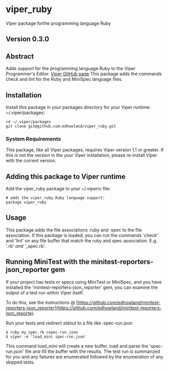 # viper_ruby

Viper package forthe programming language Ruby

## Version 0.3.0

## Abstract

Adds support for the  programming language Ruby  to the Viper Programmer's Editor. [Viper GitHub page](https://github.com/edhowland/viper)
This package adds the commands check and lint for the Ruby and MiniSpec language files.


## Installation

Install this package in your packages directory for your Viper runtime: ~/.viper/packages:

```
cd ~/.viper/packages
git clone git@github.com:edhowland/viper_ruby.git
```

### System Requirements

This package, like all Viper packages, requires Viper version 1.1 or greater. If this is not the version in the your Viper installation,
please re-install Viper with the current version.


## Adding this package to Viper runtime


Add the viper_ruby package to your ~/.viperrc file:

```
# adds the viper_ruby Ruby language support:
package viper_ruby
```


## Usage

This package adds the file associations :ruby and :spec to the file association.
If this package is loaded, you can run the commands 'check' and 'lint' on any file buffer
that match the ruby and spec association. E.g. '*.rb' and '*_spec.rb'.


## Running MiniTest with the minitest-reporters-json_reporter gem

If your project has tests or specs using MiniTest or MiniSpec, and you have installed the
'minitest-reporters-json_reporter' gem, you can examine the output of a test run within Viper itself.


To do this, see the instructions @ [https://github.com/edhowland/minitest-reporters-json_reporter](https://github.com/edhowland/minitest-reporters-json_reporte).


Run your tests and redirect stdout to a file like :spec-run.json

```
$ ruby my_spec.rb >spec-run.json
$ viper -e 'load_mini spec-run.json'
```

This command load_mini will create a new buffer, load and parse the 'spec-run.json' file and fill the buffer with the results.
The test run is summarized for you and any failures are enumerated followed by the enumeration of any skipped tests.

